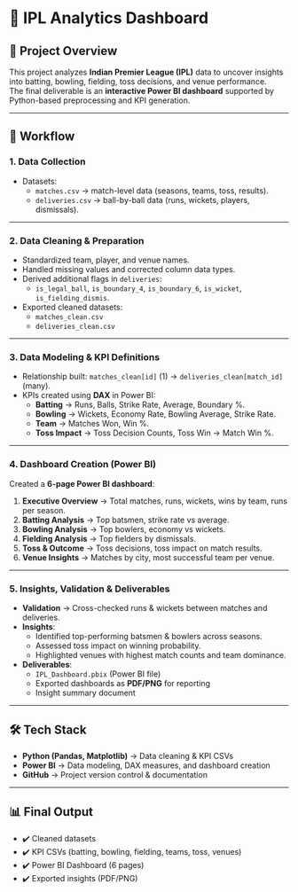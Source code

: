 # 🏏 IPL Analytics Dashboard  

## 📌 Project Overview  
This project analyzes **Indian Premier League (IPL)** data to uncover insights into batting, bowling, fielding, toss decisions, and venue performance.  
The final deliverable is an **interactive Power BI dashboard** supported by Python-based preprocessing and KPI generation.  

---

## 🔄 Workflow  

### **1. Data Collection**  
- Datasets:  
  - `matches.csv` → match-level data (seasons, teams, toss, results).  
  - `deliveries.csv` → ball-by-ball data (runs, wickets, players, dismissals).  

---

### **2. Data Cleaning & Preparation**  
- Standardized team, player, and venue names.  
- Handled missing values and corrected column data types.  
- Derived additional flags in `deliveries`:  
  - `is_legal_ball`, `is_boundary_4`, `is_boundary_6`, `is_wicket`, `is_fielding_dismis`.  
- Exported cleaned datasets:  
  - `matches_clean.csv`  
  - `deliveries_clean.csv`  

---

### **3. Data Modeling & KPI Definitions**  
- Relationship built: `matches_clean[id]` (1) → `deliveries_clean[match_id]` (many).  
- KPIs created using **DAX** in Power BI:  
  - **Batting** → Runs, Balls, Strike Rate, Average, Boundary %.  
  - **Bowling** → Wickets, Economy Rate, Bowling Average, Strike Rate.  
  - **Team** → Matches Won, Win %.  
  - **Toss Impact** → Toss Decision Counts, Toss Win → Match Win %.  

---

### **4. Dashboard Creation (Power BI)**  
Created a **6-page Power BI dashboard**:  

1. **Executive Overview** → Total matches, runs, wickets, wins by team, runs per season.  
2. **Batting Analysis** → Top batsmen, strike rate vs average.  
3. **Bowling Analysis** → Top bowlers, economy vs wickets.  
4. **Fielding Analysis** → Top fielders by dismissals.  
5. **Toss & Outcome** → Toss decisions, toss impact on match results.  
6. **Venue Insights** → Matches by city, most successful team per venue.  

---

### **5. Insights, Validation & Deliverables**  
- **Validation** → Cross-checked runs & wickets between matches and deliveries.  
- **Insights**:  
  - Identified top-performing batsmen & bowlers across seasons.  
  - Assessed toss impact on winning probability.  
  - Highlighted venues with highest match counts and team dominance.  
- **Deliverables**:  
  - `IPL_Dashboard.pbix` (Power BI file)  
  - Exported dashboards as **PDF/PNG** for reporting  
  - Insight summary document  

---

## 🛠️ Tech Stack  
- **Python (Pandas, Matplotlib)** → Data cleaning & KPI CSVs  
- **Power BI** → Data modeling, DAX measures, and dashboard creation  
- **GitHub** → Project version control & documentation  

---
## 📊 Final Output

- ✔️ Cleaned datasets
- ✔️ KPI CSVs (batting, bowling, fielding, teams, toss, venues)
- ✔️ Power BI Dashboard (6 pages)
- ✔️ Exported insights (PDF/PNG)
